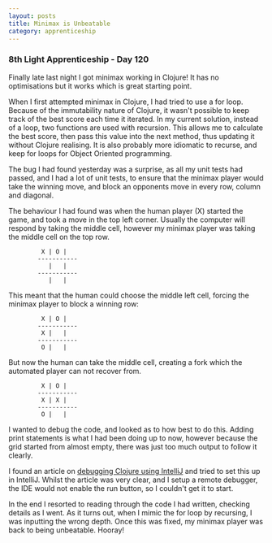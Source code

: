 ```yaml
---
layout: posts
title: Minimax is Unbeatable
category: apprenticeship
---
```

### 8th Light Apprenticeship - Day 120

Finally late last night I got minimax working in Clojure! It has no optimisations  but it works which is great starting point.

<!--break--> 

When I first attempted minimax in Clojure, I had tried to use a for loop. Because of the immutability nature of Clojure, it wasn't possible to keep track of the best score each time it iterated.  In my current solution, instead of a loop, two functions are used with recursion. This allows me to calculate the best score, then pass this value into the next method, thus updating it without Clojure realising. It is also probably more idiomatic to recurse, and keep for loops for Object Oriented programming.

The bug I had found yesterday was a surprise, as all my unit tests had passed, and I had a lot of unit tests, to ensure that the minimax player would take the winning move, and block an opponents move in every row, column and diagonal.

The behaviour I had found was when the human player (X) started the game, and took a move in the top left corner. Usually the computer will respond by taking the middle cell, however my minimax player was taking the middle cell on the top row. 

             X | O |
            -----------
               |   |
            -----------
               |   |      

This meant that the human could choose the middle left cell, forcing the minimax player to block a winning row:


             X | O |
            -----------
             X |   |
            -----------
             O |   |   

But now the human can take the middle cell, creating a fork which the automated player can not recover from.

             X | O |
            -----------
             X | X |
            -----------
             O |   |   
             

I wanted to debug the code, and looked as to how best to do this. Adding print statements is what I had been doing up to now, however because the grid started from almost empty, there was just too much output to follow it clearly.

I found an article on [debugging Clojure using IntelliJ](http://blog.tomeklipski.com/2013/04/running-and-debugging-clojure-code-with.html) and tried to set this up in IntelliJ. Whilst the article was very clear, and I setup a remote debugger, the IDE would not enable the run button, so I couldn't get it to start.

In the end I resorted to reading through the code I had written, checking details as I went. As it turns out, when I mimic the for loop by recursing, I was inputting the wrong depth. Once this was fixed, my minimax player was back to being unbeatable. Hooray!